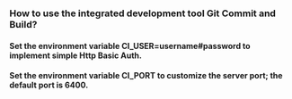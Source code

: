 ### How to use the integrated development tool Git Commit and Build?

#### Set the environment variable CI_USER=username#password to implement simple Http Basic Auth.

#### Set the environment variable CI_PORT to customize the server port; the default port is 6400.
